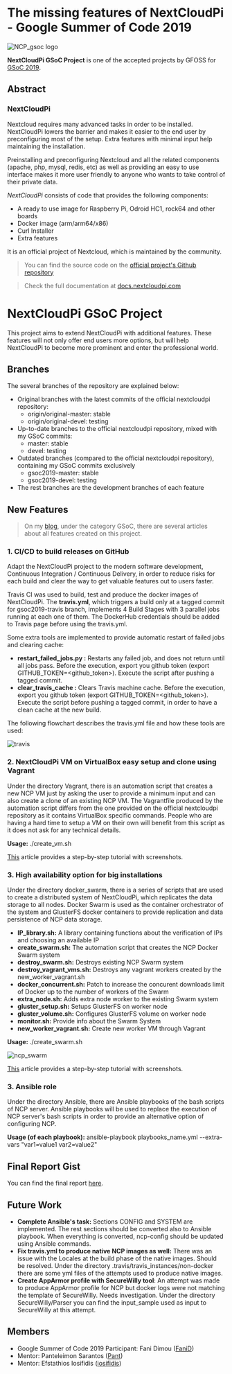 # The missing features of NextCloudPi - Google Summer of Code 2019

![NCP_gsoc logo](https://www.dropbox.com/s/vc41b0g6pzs21l6/NCP_GSOC.png?raw=1)

**NextCloudPi GSoC Project** is one of the accepted projects by GFOSS for [GSoC 2019](https://summerofcode.withgoogle.com/about/).

## Abstract

### NextCloudPi

Nextcloud requires many advanced tasks in order to be installed. NextCloudPi lowers the barrier and makes it easier to the end user by preconfiguring most of the setup. Extra features with minimal input help maintaining the installation.

Preinstalling and preconfiguring Nextcloud and all the related components (apache, php, mysql, redis, etc) as well as providing an easy to use interface makes it more user friendly to anyone who wants to take control of their private data.

*NextCloudPi* consists of code that provides the following components:
* A ready to use image for Raspberry Pi, Odroid HC1, rock64 and other boards
* Docker image (arm/arm64/x86)
* Curl Installer
* Extra features

It is an official project of Nextcloud, which is maintained by the community.

> You can find the source code on the [official project's Github repository](https://github.com/nextcloud/nextcloudpi)

> Check the full documentation at [docs.nextcloudpi.com](https://docs.nextcloudpi.com)

# NextCloudPi GSoC Project

This project aims to extend NextCloudPi with additional features. These features will not only offer end users more options, but will help NextCloudPi to become more prominent and enter the professional world.

## Branches
The several branches of the repository are explained below:
* Original branches with the latest commits of the official nextcloudpi repository:
  - origin/original-master: stable 
  - origin/original-devel: testing
* Up-to-date branches to the official nextcloudpi repository, mixed with my GSoC commits:
  - master: stable
  - devel: testing
* Outdated branches (compared to the official nextcloudpi repository), containing my GSoC commits exclusively
  - gsoc2019-master: stable
  - gsoc2019-devel: testing
* The rest branches are the development branches of each feature

## New Features

> On my [blog](https://www.fanilicious.me/category/gsoc/), under the category GSoC, there are several articles about all features created on this project.

### 1. CI/CD to build releases on GitHub  

Adapt the NextCloudPi project to the modern software development, Continuous Integration / Continuous Delivery, in order to reduce risks for each build and clear the way to get valuable features out to users faster.  

Travis CI was used to build, test and produce the docker images of NextCloudPi. 
The **travis.yml**, which triggers a build only at a tagged commit for gsoc2019-travis branch, implements 4 Build Stages with 3 parallel jobs running at each one of them.
The DockerHub credentials should be added to Travis page before using the travis.yml.

Some extra tools are implemented to provide automatic restart of failed jobs and clearing cache:
* **restart_failed_jobs.py :** Restarts any failed job, and does not return until all jobs pass. Before the execution, export you github token (export GITHUB_TOKEN=<github_token>). Execute the script after pushing a tagged commit.
* **clear_travis_cache :** Clears Travis machine cache. Before the execution, export you github token (export GITHUB_TOKEN=<github_token>). Execute the script before pushing a tagged commit, in order to have a clean cache at the new build.

The following flowchart describes the travis.yml file and how these tools are used:

![travis](https://www.dropbox.com/s/ufwa1djuw7b2qok/TravisNCP_resized2.jpg?raw=1)

### 2. NextCloudPi VM on VirtualBox easy setup and clone using Vagrant
Under the directory Vagrant, there is an automation script that creates a new NCP VM just by asking the user to provide a minimum input and can also create a clone of an existing NCP VM.
The Vagrantfile produced by the automation script differs from the one provided on the official nextcloudpi repository as it contains VirtualBox specific commands.
People who are having a hard time to setup a VM on their own will benefit from this script as it does not ask for any technical details.

**Usage:** ./create_vm.sh

[This](https://www.fanilicious.me/2019/08/23/nextcloudpi-vm-on-virtualbox-easy-setup-and-clone/) article provides a step-by-step tutorial with screenshots.


### 3. High availability option for big installations
Under the directory docker_swarm, there is a series of scripts that are used to create a distributed system of NextCloudPi, which replicates the data storage to all nodes.
Docker Swarm is used as the container orchestrator of the system and GlusterFS docker containers to provide replication and data persistence of NCP data storage.

* **IP_library.sh:** A library containing functions about the verification of IPs and choosing an available IP
* **create_swarm.sh:** The automation script that creates the NCP Docker Swarm system
* **destroy_swarm.sh:** Destroys existing NCP Swarm system
* **destroy_vagrant_vms.sh:** Destroys any vagrant workers created by the new_worker_vagrant.sh
* **docker_concurrent.sh:** Patch to increase the concurent downloads limit of Docker up to the number of workers of the Swarm
* **extra_node.sh:** Adds extra node worker to the existing Swarm system
* **gluster_setup.sh:** Setups GlusterFS on worker node
* **gluster_volume.sh:** Configures GlusterFS volume on worker node
* **monitor.sh:** Provide info about the Swarm System
* **new_worker_vagrant.sh:** Create new worker VM through Vagrant 

**Usage:** ./create_swarm.sh

![ncp_swarm](https://www.dropbox.com/s/kwq59c83ezg1idb/swarm_resized.jpg?raw=1)

[This](https://ownyourbits.com/2019/08/21/make-your-nextcloudpi-highly-available/) article provides a step-by-step tutorial with screenshots.

### 3. Ansible role
Under the directory Ansible, there are Ansible playbooks of the bash scripts of NCP server. Ansible playbooks will be used to replace the execution of NCP server's bash scripts in order to provide an alternative option of configuring NCP.

**Usage (of each playbook):** ansible-playbook playbooks_name.yml --extra-vars "var1=value1 var2=value2"

## Final Report Gist
You can find the final report [here](https://gist.github.com/FaniD/e3217375a38c161d7f426abfb3a84300).

## Future Work
* **Complete Ansible's task:** Sections CONFIG and SYSTEM are implemented. The rest sections should be converted also to Ansible playbook. When everything is converted, ncp-config should be updated using Ansible commands.
* **Fix travis.yml to produce native NCP images as well:** There was an issue with the Locales at the build phase of the native images. Should be resolved. Under the directory .travis/travis_instances/non-docker there are some yml files of the attempts used to produce native images.
* **Create AppArmor profile with SecureWilly tool**: An attempt was made to produce AppArmor profile for NCP but docker logs were not matching the template of SecureWilly. Needs investigation. Under the directory SecureWilly/Parser you can find the input_sample used as input to SecureWilly at this attempt.

## Members

* Google Summer of Code 2019 Participant: Fani Dimou ([FaniD](https://github.com/FaniD))
* Mentor: Panteleimon Sarantos ([Pant](https://github.com/Pant)) 
* Mentor: Efstathios Iosifidis ([iosifidis](https://github.com/iosifidis))
